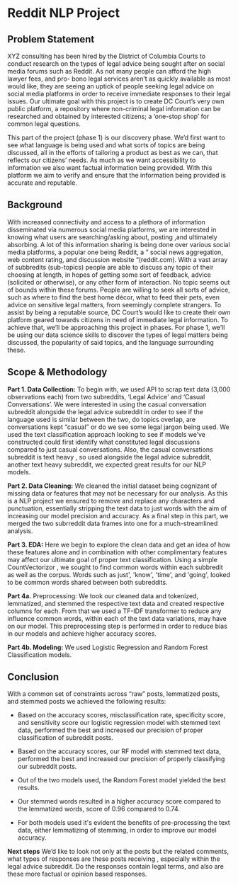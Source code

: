 # Reddit NLP Project 


## Problem Statement 
XYZ consulting has been hired by the District of Columbia Courts to conduct research on the types of legal advice being sought after on social media forums such as Reddit. As not many people can afford the high lawyer fees, and pro- bono legal services aren’t as quickly available as most would like, they are seeing an uptick of people seeking legal advice on social media platforms in order to receive immediate responses to their legal issues. Our ultimate goal with this project is to create DC Court’s very own public platform, a repository where non-criminal legal information can be researched and obtained by interested citizens; a ‘one-stop shop’  for common legal questions.  

This part of the project (phase 1) is our discovery phase. We’d first want to see what language is being used and what sorts of topics are being discussed, all in the efforts of tailoring a product as best as we can, that reflects our citizens’ needs. As much as we want accessibility to information we also want factual information being provided. With this platform we aim to verify and ensure that the information being provided is accurate and reputable. 


## Background 
With increased connectivity and access to a plethora of information disseminated via numerous social media platforms, we are interested in knowing what users are searching/asking about, posting ,and ultimately absorbing. A lot of this information sharing is being done over various social media platforms, a popular one being Reddit, a ” social news aggregation, web content rating, and discussion website “(reddit.com). With a vast array of subbredits (sub-topics) people are able to discuss any topic of their choosing at length, in hopes of getting some sort of feedback, advice (solicited or otherwise), or any other form of interaction. No topic seems out of bounds within these forums. People are willing to seek all sorts of advice, such as where to find the best home décor, what to feed their pets, even advice on sensitive legal matters, from seemingly complete strangers. To assist by being a reputable source, DC Court’s would like to create their own platform geared towards citizens in need of immediate legal information. To achieve that, we’ll be approaching this project in phases. For phase 1, we’ll be using our data science skills to discover the types of legal matters being discussed, the popularity of said topics, and the language surrounding these.   


## Scope & Methodology
__Part 1. Data Collection:__ To begin with, we used API to scrap text data (3,000 observations each) from two subreddits, ‘Legal Advice’  and ‘Casual Conversations’.  We were interested in using the casual conversation subreddit alongside the legal advice  subreddit in order to see if the language used is similar between the two, do topics overlap, are conversations kept “casual” or do we see some legal jargon being used. We used the text classification approach looking to see if models we’ve constructed could first identify what constituted legal discussions compared to just casual conversations. Also, the casual conversations subreddit is text heavy , so used alongside the legal advice subreddit, another text heavy subreddit, we expected great results for our NLP models.

__Part 2. Data Cleaning:__ We cleaned the initial dataset being cognizant of missing data or features that may not be necessary for our analysis. As this is a NLP project we ensured to remove and replace any characters and punctuation, essentially stripping the text data to just words with the aim of increasing our model precision and accuracy. As a final step in this part, we merged the two subrreddit data frames into one for a much-streamlined analysis. 

__Part 3. EDA:__ Here we begin to explore the clean data and get an idea of how these features alone and in combination with other complimentary features may affect our ultimate goal of proper text classification. Using a simple CountVectorizor , we sought to find common words within each subbredit as well as the corpus. Words such as just', 'know', 'time', and 'going', looked to be common words shared between both subreddits.

__Part 4a.__ Preprocessing: We took our cleaned data and tokenized, lemmatized, and stemmed the respective text data and created respective columns for each. From that we used a  TF-IDF transformer to reduce any influence common words, within each of the text data variations, may have on our model. This preprocessing step is performed in order to reduce bias in our models and achieve higher accuracy scores. 

__Part 4b. Modeling:__ We used Logistic Regression and Random Forest Classification models. 

## Conclusion 

With a common set of constraints across “raw” posts, lemmatized posts, and stemmed posts we achieved the following results:

* Based on the accuracy scores, misclassification rate, specificity score, and sensitivity score our logistic regression model with stemmed text data, performed the best and increased our precision of proper classification of subreddit posts.

* Based on the accuracy scores, our RF model with stemmed text data, performed the best and increased our precision of properly classifying our subreddit posts.

* Out of the two models used, the Random Forest model yielded the best results.

* Our stemmed words resulted in a higher accuracy score compared to the lemmatized words, score of 0.96 compared to 0.74.

* For both models used it's evident the benefits of pre-processing the text data, either lemmatizing of stemming, in order to improve our model accuracy.


__Next steps__
We’d like to look not only at the posts but the related comments, what types of responses are these posts receiving , especially within the legal advice subreddit. Do  the responses contain legal terms, and also are these more factual or opinion based responses. 

